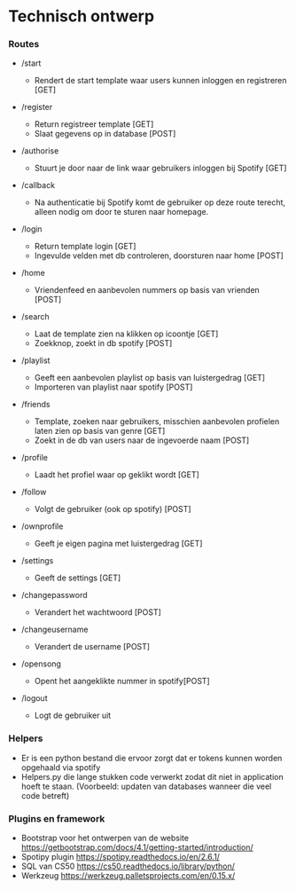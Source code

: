 # Technisch ontwerp

### Routes

- /start
    - Rendert de start template waar users kunnen inloggen en registreren [GET]

- /register
    - Return registreer template [GET]
    - Slaat gegevens op in database [POST]

- /authorise
    - Stuurt je door naar de link waar gebruikers inloggen bij Spotify [GET]

- /callback
    - Na authenticatie bij Spotify komt de gebruiker op deze route terecht, alleen nodig om door te sturen naar homepage.

- /login
    - Return template login [GET]
    - Ingevulde velden met db controleren, doorsturen naar home [POST]

- /home
    - Vriendenfeed en aanbevolen nummers op basis van vrienden [POST]

- /search
    - Laat de template zien na klikken op icoontje [GET]
    - Zoekknop, zoekt in db spotify [POST]

- /playlist
    - Geeft een aanbevolen playlist op basis van luistergedrag [GET]
    - Importeren van playlist naar spotify [POST]

- /friends
    - Template, zoeken naar gebruikers, misschien aanbevolen profielen laten zien op basis van genre [GET]
    - Zoekt in de db van users naar de ingevoerde naam [POST]

- /profile
    - Laadt het profiel waar op geklikt wordt [GET]

- /follow
    - Volgt de gebruiker (ook op spotify) [POST]

- /ownprofile
    - Geeft je eigen pagina met luistergedrag [GET]

- /settings
    - Geeft de settings [GET]

- /changepassword
    - Verandert het wachtwoord [POST]

- /changeusername
    - Verandert de username [POST]

- /opensong
    - Opent het aangeklikte nummer in spotify[POST]

- /logout
    - Logt de gebruiker uit

### Helpers

- Er is een python bestand die ervoor zorgt dat er tokens kunnen worden opgehaald via spotify
- Helpers.py die lange stukken code verwerkt zodat dit niet in application hoeft te staan. (Voorbeeld: updaten van databases wanneer die veel code betreft)

### Plugins en framework

- Bootstrap voor het ontwerpen van de website https://getbootstrap.com/docs/4.1/getting-started/introduction/
- Spotipy plugin https://spotipy.readthedocs.io/en/2.6.1/
- SQL van CS50 https://cs50.readthedocs.io/library/python/
- Werkzeug https://werkzeug.palletsprojects.com/en/0.15.x/


